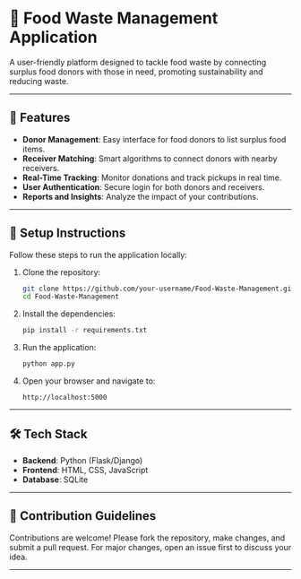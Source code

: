 

# 🌱 Food Waste Management Application

A user-friendly platform designed to tackle food waste by connecting surplus food donors with those in need, promoting sustainability and reducing waste. 

---

## 🚀 Features

- **Donor Management**: Easy interface for food donors to list surplus food items.
- **Receiver Matching**: Smart algorithms to connect donors with nearby receivers.
- **Real-Time Tracking**: Monitor donations and track pickups in real time.
- **User Authentication**: Secure login for both donors and receivers.
- **Reports and Insights**: Analyze the impact of your contributions.

---

## 🔧 Setup Instructions

Follow these steps to run the application locally:

1. Clone the repository:
   ```bash
   git clone https://github.com/your-username/Food-Waste-Management.git
   cd Food-Waste-Management
   ```

2. Install the dependencies:
   ```bash
   pip install -r requirements.txt
   ```

3. Run the application:
   ```bash
   python app.py
   ```

4. Open your browser and navigate to:
   ```
   http://localhost:5000
   ```

---

## 🛠 Tech Stack

- **Backend**: Python (Flask/Django)
- **Frontend**: HTML, CSS, JavaScript
- **Database**: SQLite


---

## 🤝 Contribution Guidelines

Contributions are welcome! Please fork the repository, make changes, and submit a pull request. For major changes, open an issue first to discuss your idea.

---

